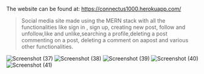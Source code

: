 The website can be found at: https://connectus1000.herokuapp.com/
>Social media site made using the MERN stack with all the functionalities like sign in , sign up, creating new post, follow and unfollow,like and unlike,searching a profile,deleting a post commenting on a post, deleting a comment on aapost and various other functionalities.






![Screenshot (37)](https://user-images.githubusercontent.com/75320374/200933008-246da7cc-0c92-4ff7-b4f2-4001ba870025.png)
![Screenshot (38)](https://user-images.githubusercontent.com/75320374/200933204-f2209c0b-9f65-4b38-b812-6dd3e303b7dd.png)
![Screenshot (39)](https://user-images.githubusercontent.com/75320374/200933250-459df25b-4a21-49c4-8737-26b8b52bde84.png)
![Screenshot (40)](https://user-images.githubusercontent.com/75320374/200933298-b3b1efee-c7ad-4d5b-837d-3318025aba93.png)
![Screenshot (41)](https://user-images.githubusercontent.com/75320374/200933320-13a0db69-3265-4526-88d1-040283fd9585.png)
